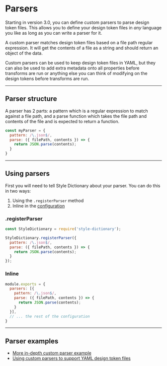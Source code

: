 # Parsers

Starting in version 3.0, you can define custom parsers to parse design token files. This allows you to define your design token files in *any* language you like as long as you can write a parser for it. 

A custom parser matches design token files based on a file path regular expression. It will get the contents of a file as a string and should return an object of the data. 

Custom parsers can be used to keep design token files in YAML, but they can also be used to add extra metadata onto all properties before transforms are run or anything else you can think of modifying on the design tokens before transforms are run.


----


## Parser structure

A parser has 2 parts: a pattern which is a regular expression to match against a file path, and a parse function which takes the file path and contents of the file and is expected to return a function.

```javascript
const myParser = {
  pattern: /\.json$/,
  parse: ({ filePath, contents }) => {
    return JSON.parse(contents);
  }
}
```


----


## Using parsers

First you will need to tell Style Dictionary about your parser. You can do this in two ways:

1. Using the `.registerParser` method
1. Inline in the [configuration](config.md)

### .registerParser

```javascript
const StyleDictionary = require('style-dictionary');

StyleDictionary.registerParser({
  pattern: /\.json$/,
  parse: ({ filePath, contents }) => {
    return JSON.parse(contents);
  }
});
```

### Inline

```javascript
module.exports = {
  parsers: [{
    pattern: /\.json$/,
    parse: ({ filePath, contents }) => {
      return JSON.parse(contents);
    }
  }],
  // ... the rest of the configuration
}
```


----


## Parser examples

* [More in-depth custom parser example](https://github.com/amzn/style-dictionary/tree/main/examples/advanced/custom-parser)
* [Using custom parsers to support YAML design token files](https://github.com/amzn/style-dictionary/tree/main/examples/advanced/yaml-tokens)
